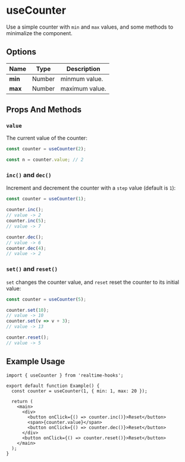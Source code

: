 # useCounter

Use a simple counter with `min` and `max` values, and some methods to minimalize the component.

## Options

| Name    | Type   | Description    |
| ------- | ------ | -------------- |
| **min** | Number | minmum value.  |
| **max** | Number | maximum value. |

## Props And Methods

### `value`

The current value of the counter:

```ts
const counter = useCounter(2);

const n = counter.value; // 2
```

### `inc()` and `dec()`

Increment and decrement the counter with a `step` value (default is `1`):

```ts
const counter = useCounter(1);

counter.inc();
// value -> 2
counter.inc(5);
// value -> 7

counter.dec();
// value -> 6
counter.dec(4);
// value -> 2
```

### `set()` and `reset()`

`set` changes the counter value, and `reset` reset the counter to its initial value:

```ts
const counter = useCounter(5);

counter.set(10);
// value -> 10
counter.set(v => v + 3);
// value -> 13

counter.reset();
// value -> 5
```

## Example Usage

```tsx
import { useCounter } from 'realtime-hooks';

export default function Example() {
  const counter = useCounter(1, { min: 1, max: 20 });

  return (
    <main>
      <div>
        <button onClick={() => counter.inc()}>Reset</button>
        <span>{counter.value}</span>
        <button onClick={() => counter.dec()}>Reset</button>
      </div>
      <button onClick={() => counter.reset()}>Reset</button>
    </main>
  );
}
```
